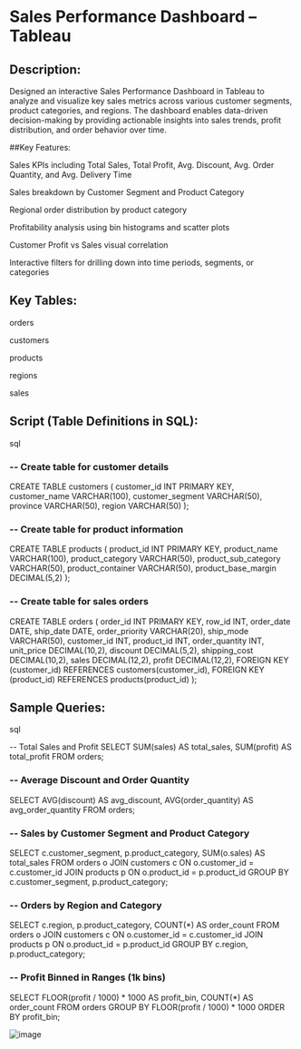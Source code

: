 # Sales Performance Dashboard – Tableau

## Description:
Designed an interactive Sales Performance Dashboard in Tableau to analyze and visualize key sales metrics across various customer segments, product categories, and regions. The dashboard enables data-driven decision-making by providing actionable insights into sales trends, profit distribution, and order behavior over time.

##Key Features:

Sales KPIs including Total Sales, Total Profit, Avg. Discount, Avg. Order Quantity, and Avg. Delivery Time

Sales breakdown by Customer Segment and Product Category

Regional order distribution by product category

Profitability analysis using bin histograms and scatter plots

Customer Profit vs Sales visual correlation

Interactive filters for drilling down into time periods, segments, or categories

## Key Tables:
orders

customers

products

regions

sales

## Script (Table Definitions in SQL):
sql

### -- Create table for customer details

CREATE TABLE customers (
    customer_id INT PRIMARY KEY,
    customer_name VARCHAR(100),
    customer_segment VARCHAR(50),
    province VARCHAR(50),
    region VARCHAR(50)
);


### -- Create table for product information

CREATE TABLE products (
    product_id INT PRIMARY KEY,
    product_name VARCHAR(100),
    product_category VARCHAR(50),
    product_sub_category VARCHAR(50),
    product_container VARCHAR(50),
    product_base_margin DECIMAL(5,2)
);

### -- Create table for sales orders

CREATE TABLE orders (
    order_id INT PRIMARY KEY,
    row_id INT,
    order_date DATE,
    ship_date DATE,
    order_priority VARCHAR(20),
    ship_mode VARCHAR(50),
    customer_id INT,
    product_id INT,
    order_quantity INT,
    unit_price DECIMAL(10,2),
    discount DECIMAL(5,2),
    shipping_cost DECIMAL(10,2),
    sales DECIMAL(12,2),
    profit DECIMAL(12,2),
    FOREIGN KEY (customer_id) REFERENCES customers(customer_id),
    FOREIGN KEY (product_id) REFERENCES products(product_id)
);


## Sample Queries:

sql

-- Total Sales and Profit
SELECT 
    SUM(sales) AS total_sales, 
    SUM(profit) AS total_profit 
FROM orders;

### -- Average Discount and Order Quantity

SELECT 
    AVG(discount) AS avg_discount,
    AVG(order_quantity) AS avg_order_quantity
FROM orders;

### -- Sales by Customer Segment and Product Category

SELECT 
    c.customer_segment, 
    p.product_category, 
    SUM(o.sales) AS total_sales 
FROM orders o
JOIN customers c ON o.customer_id = c.customer_id
JOIN products p ON o.product_id = p.product_id
GROUP BY c.customer_segment, p.product_category;

### -- Orders by Region and Category

SELECT 
    c.region, 
    p.product_category, 
    COUNT(*) AS order_count 
FROM orders o
JOIN customers c ON o.customer_id = c.customer_id
JOIN products p ON o.product_id = p.product_id
GROUP BY c.region, p.product_category;

### -- Profit Binned in Ranges (1k bins)

SELECT 
    FLOOR(profit / 1000) * 1000 AS profit_bin, 
    COUNT(*) AS order_count 
FROM orders 
GROUP BY FLOOR(profit / 1000) * 1000 
ORDER BY profit_bin;

![image](https://github.com/its-weirdo-06/Sales-Performance-Dashboard---Tableau/assets/83410561/163a5f4e-a016-4878-a71b-963bc325de2c)
